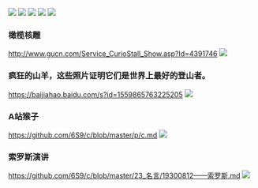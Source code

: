 ![](https://static2.aniimg.com/upload/20170507/228/4/3/J/p=700/43JEEF.jpg)
![](https://static2.aniimg.com/upload/20170507/228/7/3/J/p=700/73JEEF.jpg)
![](https://static2.aniimg.com/upload/20170507/228/G/4/J/p=700/G4JEEF.jpg)
![](https://static2.aniimg.com/upload/20170507/228/J/4/J/p=700/J4JEEF.jpg)
![](https://pbs.twimg.com/media/DW0G9YNXcAATtGc.jpg)
### 橄榄核雕
http://www.gucn.com/Service_CurioStall_Show.asp?Id=4391746
![](http://file5.gucn.com/file2/CurioPicfile/20120617/Gucn_20120617344855075540Pic4.jpg)

### 疯狂的山羊，这些照片证明它们是世界上最好的登山者。
https://baijiahao.baidu.com/s?id=1559865763225205
![](http://img.mp.sohu.com/upload/20170711/a7c69071b33340cfa623830bffa2caf9_th.png)

### A站猴子
https://github.com/6S9/c/blob/master/p/c.md
![](http://www.iresearch.tv/wp-content/uploads/2017/07/acfun-e1479914122573.png)

### 索罗斯演讲
https://github.com/6S9/c/blob/master/23_名言/19300812——索罗斯.md
![](http://p1.ifengimg.com/a/2018_05/a19d943cdff8b22_size19_w500_h347.jpg)
